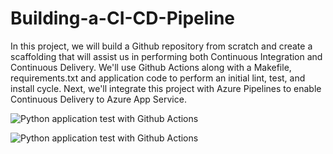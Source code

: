 # Building-a-CI-CD-Pipeline
In this project, we will build a Github repository from scratch and create a scaffolding that will assist us in performing both Continuous Integration and Continuous Delivery. We'll use Github Actions along with a Makefile, requirements.txt and application code to perform an initial lint, test, and install cycle. Next, we'll integrate this project with Azure Pipelines to enable Continuous Delivery to Azure App Service.


![Python application test with Github Actions](https://github.com/elastific/Building-a-CI-CD-Pipeline/workflows/Python%20application%20test%20with%20Github%20Actions/badge.svg)

![Python application test with Github Actions](https://github.com/elastific/Building-a-CI-CD-Pipeline/workflows/Python%20application%20test%20with%20Github%20Actions/badge.svg)
